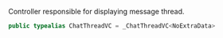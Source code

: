 
Controller responsible for displaying message thread.

``` swift
public typealias ChatThreadVC = _ChatThreadVC<NoExtraData>
```
